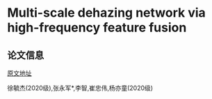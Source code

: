 # Multi-scale dehazing network via high-frequency feature fusion

## 论文信息

[原文地址](https://www.sciencedirect.com/science/article/pii/S0097849322001182)

徐毓杰(2020级),张永军*,李智,崔忠伟,杨亦童(2020级)
